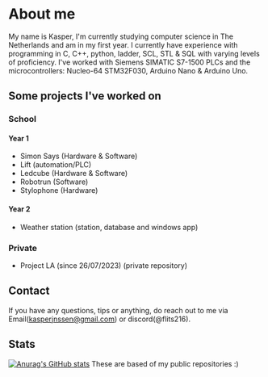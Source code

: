 # About me
My name is Kasper, <!-- might add Twitter & stuff later on -->I'm currently studying computer science in The Netherlands and am in my first year.
I currently have experience with programming in C, C++, python, ladder, SCL, STL & SQL with varying levels of proficiency. I've worked with Siemens SIMATIC S7-1500 PLCs and the microcontrollers: Nucleo-64 STM32F030, Arduino Nano & Arduino Uno.


## Some projects I've worked on
### School
#### Year 1
- Simon Says (Hardware & Software)
- Lift (automation/PLC)
- Ledcube (Hardware & Software)
- Robotrun (Software)
- Stylophone (Hardware)
#### Year 2
- Weather station (station, database and windows app)

### Private
- Project LA (since 26/07/2023) (private repository)
 
<!-- ### Still a WIP -->


## Contact
If you have any questions, tips or anything, do reach out to me via Email(kasperjnssen@gmail.com) or discord(@flits216).


## Stats
[![Anurag's GitHub stats](https://github-readme-stats.vercel.app/api?username=kasper201&show_icons=true&theme=transparent)](https://github.com/anuraghazra/github-readme-stats)
These are based of my public repositories :)
<!--
**kasper201/kasper201** is a ✨ _special_ ✨ repository because its `README.md` (this file) appears on your GitHub profile.

-->
